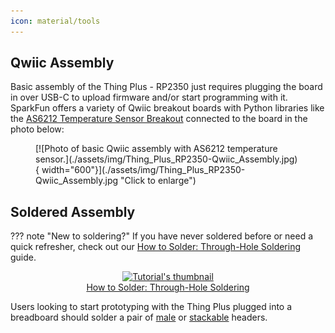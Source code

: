 ```yaml
---
icon: material/tools
---
```


<!-- This section covers any assembly steps needed to complete the guide. Can be very simple but should include a simple assembly (Qwiic, USB, etc.) and a Soldered Assmebly section link to the PTH Soldering Tutorial-->

## Qwiic Assembly

Basic assembly of the Thing Plus - RP2350 just requires plugging the board in over USB-C to upload firmware and/or start programming with it. SparkFun offers a variety of Qwiic breakout boards with Python libraries like the [AS6212 Temperature Sensor Breakout](https://www.sparkfun.com/products/18521) connected to the board in the photo below:

<figure markdown>
[![Photo of basic Qwiic assembly with AS6212 temperature sensor.](./assets/img/Thing_Plus_RP2350-Qwiic_Assembly.jpg){ width="600"}](./assets/img/Thing_Plus_RP2350-Qwiic_Assembly.jpg "Click to enlarge")
</figure>

## Soldered Assembly

??? note "New to soldering?"
	If you have never soldered before or need a quick refresher, check out our [How to Solder: Through-Hole Soldering](https://learn.sparkfun.com/tutorials/how-to-solder-through-hole-soldering) guide.
	<p align="center">
		<a href="https://learn.sparkfun.com/tutorials/5">
		<img src="https://cdn.sparkfun.com/c/264-148/assets/e/3/9/9/4/51d9fbe1ce395f7a2a000000.jpg" alt="Tutorial's thumbnail"><br>
        How to Solder: Through-Hole Soldering</a>
	</p>

Users looking to start prototyping with the Thing Plus plugged into a breadboard should solder a pair of [male](https://www.sparkfun.com/products/116) or [stackable](https://www.sparkfun.com/products/15187) headers.
